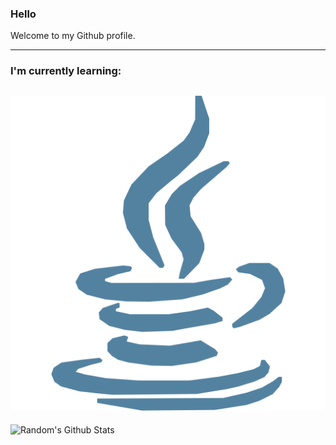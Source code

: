 ### Hello
Welcome to my Github profile.

---

### I'm currently learning:

![Java](https://github.com/simple-icons/simple-icons/blob/develop/icons/java.svg)
---

![Random's Github Stats](https://github-readme-stats.vercel.app/api?username=Sam772&show_icons=true&theme=radical)

